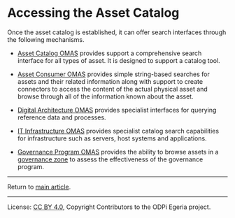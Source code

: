 <!-- SPDX-License-Identifier: CC-BY-4.0 -->
<!-- Copyright Contributors to the ODPi Egeria project 2020. -->

# Accessing the Asset Catalog

Once the asset catalog is established, it can offer search interfaces through the following mechanisms.

* [Asset Catalog OMAS](../../../open-metadata-implementation/access-services/asset-catalog)
  provides support a comprehensive search interface for all types of asset.
  It is designed to support a catalog tool.

* [Asset Consumer OMAS](../../../open-metadata-implementation/access-services/asset-consumer)
  provides simple string-based searches for assets and their related information along with
  support to create connectors to access the content of the actual physical asset and browse through all of the
  information known about the asset.

* [Digital Architecture OMAS](../../../open-metadata-implementation/access-services/digital-architecture)
  provides specialist interfaces for querying reference data and processes.

* [IT Infrastructure OMAS](../../../open-metadata-implementation/access-services/it-infrastructure)
  provides specialist catalog search capabilities for infrastructure such as servers, host systems and applications.

* [Governance Program OMAS](../../../open-metadata-implementation/access-services/governance-program)
  provides the ability to browse assets in
  a [governance zone](../../../open-metadata-implementation/access-services/docs/concepts/governance-zones) to
  assess the effectiveness of the governance program.
  
----
Return to [main article](.).

----
License: [CC BY 4.0](https://creativecommons.org/licenses/by/4.0/),
Copyright Contributors to the ODPi Egeria project.